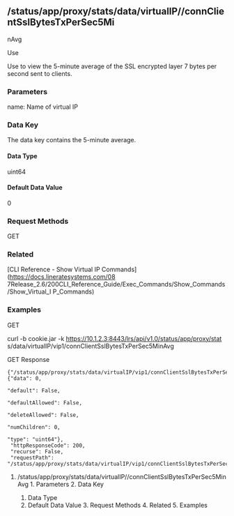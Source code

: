 ## /status/app/proxy/stats/data/virtualIP/<name>/connClientSslBytesTxPerSec5Mi
nAvg

Use

Use to view the 5-minute average of the SSL encrypted layer 7 bytes per second
sent to clients.

### Parameters

name: Name of virtual IP

### Data Key

The data key contains the 5-minute average.

#### Data Type

uint64

#### Default Data Value

0

### Request Methods

GET

### Related

[CLI Reference - Show Virtual IP Commands](https://docs.lineratesystems.com/08
7Release_2.6/200CLI_Reference_Guide/Exec_Commands/Show_Commands/Show_Virtual_I
P_Commands)

### Examples

GET

curl -b cookie.jar -k https://10.1.2.3:8443/lrs/api/v1.0/status/app/proxy/stat
s/data/virtualIP/vip1/connClientSslBytesTxPerSec5MinAvg

GET Response

    
    
    {"/status/app/proxy/stats/data/virtualIP/vip1/connClientSslBytesTxPerSec5MinAvg": {"data": 0,
                                                                                          "default": False,
                                                                                          "defaultAllowed": False,
                                                                                          "deleteAllowed": False,
                                                                                          "numChildren": 0,
                                                                                          "type": "uint64"},
     "httpResponseCode": 200,
     "recurse": False,
     "requestPath": "/status/app/proxy/stats/data/virtualIP/vip1/connClientSslBytesTxPerSec5MinAvg"}
    

  1. /status/app/proxy/stats/data/virtualIP/<name>/connClientSslBytesTxPerSec5MinAvg
    1. Parameters
    2. Data Key
      1. Data Type
      2. Default Data Value
    3. Request Methods
    4. Related
    5. Examples

